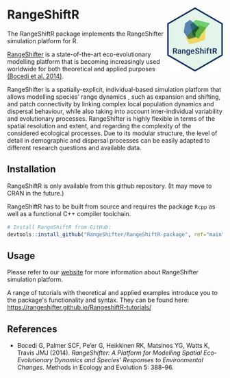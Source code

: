 # RangeShiftR <img src="man/figures/RSRlogo.png" align="right" height = 150/>

The RangeShiftR package implements the RangeShifter simulation platform for R.

[RangeShifter](https://rangeshifter.github.io/)
is a state-of-the-art eco-evolutionary modelling platform that is becoming 
increasingly used worldwide for both theoretical and applied purposes
[(Bocedi et al. 2014)](https://besjournals.onlinelibrary.wiley.com/doi/full/10.1111/2041-210X.12162).

RangeShifter is a spatially-explicit, individual-based simulation platform that 
allows modelling species’ range dynamics , such as expansion and shifting, and 
patch connectivity by linking complex local population dynamics and dispersal 
behaviour, while also taking into account inter-individual variability and 
evolutionary processes. RangeShifter is highly flexible in terms of the spatial 
resolution and extent, and regarding the complexity of the considered ecological 
processes. Due to its modular structure, the level of detail in demographic and 
dispersal processes can be easily adapted to different research questions and 
available data.


## Installation

RangeShiftR is only available from this github repository.
(It may move to CRAN in the future.)

RangeShiftR has to be built from source and requires the package `Rcpp` as
well as a functional C++ compiler toolchain.

```r
# Install RangeShiftR from GitHub:
devtools::install_github("RangeShifter/RangeShiftR-package", ref="main")
```

## Usage

Please refer to our [website](https://rangeshifter.github.io/) for more information about RangeShifter simulation 
platform. 

A range of tutorials with theoretical and applied examples introduce you to 
the package's functionality and syntax. They can be found here:
https://rangeshifter.github.io/RangeshiftR-tutorials/


## References

 - Bocedi G, Palmer SCF, Pe’er G, Heikkinen RK, Matsinos YG, Watts K, Travis JMJ (2014). 
 *RangeShifter: A Platform for Modelling Spatial Eco-Evolutionary Dynamics and 
 Species’ Responses to Environmental Changes.* Methods in Ecology and Evolution 5: 388–96. 
